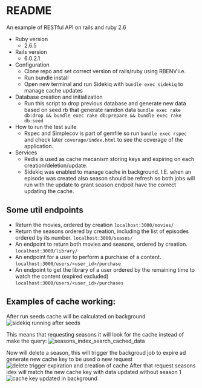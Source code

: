 # README

An example of RESTful API on rails  and ruby 2.6

* Ruby version
  - 2.6.5
* Rails version
  - 6.0.2.1
* Configuration
  - Clone repo and set correct version of rails/ruby using RBENV i.e.
  - Run bundle install
  - Open new terminal and run Sidekiq with ```bundle exec sidekiq``` to manage cache updates
* Database creation and initialization
  - Run this script to drop previous database and generate new data based on seed.rb that generate ramdon data 
  ```bundle exec rake db:drop && bundle exec rake db:prepare && bundle exec rake db:seed```    
* How to run the test suite
  - Rspec and Simplecov is part of gemfile so run ```bundle exec rspec``` and check later ```coverage/index.html``` to see the coverage of the application.
* Services
  - Redis is used as cache mecanism storing keys and expiring on each creation/deletion/update.
  - Sidekiq was enabled to manage cache in background. I.E. when an episode was created also season should be refresh so both jobs will run with the update to grant season endpoit have the correct updating the cache.

## Some util endpoints
- Return the movies, ordered by creation
  ```localhost:3000/movies/```
- Return the seasons ordered by creation, including the list of episodes ordered by its number.
  ```localhost:3000/seasos/```
- An endpoint to return both movies and seasons, ordered by creation.
  ```localhost:3000/library/```
- An endpoint for a user to perform a purchase of a content.
  ```localhost:3000/users/<user_id>/purchase```
- An endpoint to get the library of a user ordered by the remaining time to watch the content (expired excluded)
  ```localhost:3000/users/<user_id>/purchases```
  
## Examples of cache working:
After run seeds cache will be calculated on background
![sidekiq running after seeds](https://i.ibb.co/CVQdQq4/sidekiq-running-after-seeds.png)

This means that requesting seasons it will look for the cache instead of make the query:
![seasons_index_search_cached_data](https://i.ibb.co/3vVCfZ4/2020-02-11-21h04-04.png)

Now will delete a season, this will trigger the backgroud job to expire ad generate new cache key to be used o new request
![delete trigger expiration and creation of cache](https://i.ibb.co/CWnMpm6/2020-02-11-21h09-16.png)
After that request seasons idex will match the new cache key with data updated without season 1
![cache key updated in background](https://i.ibb.co/7tfcPTQ/2020-02-11-21h16-23.png)
